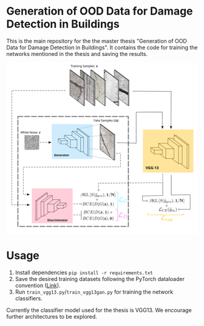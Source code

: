 # Generation of OOD Data for Damage Detection in Buildings
This is the main repository for the the master thesis "Generation of OOD Data for Damage Detection in Buildings".
It contains the code for training the networks mentioned in the thesis and saving the results.

<img align="middle" alt="Python" width="800px" src="etc/GANandVGG.svg" />

# Usage
1. Install dependencies `pip install -r requirements.txt`
2. Save the desired training datasets following the PyTorch dataloader convention (<a href = "https://pytorch.org/tutorials/beginner/basics/data_tutorial.html" >Link</a>).
2. Run `train_vgg13.py`/`train_vgg13gan.py` for training the network classifiers.

Currently the classifier model used for the thesis is VGG13. We encourage further architectures to be explored.
